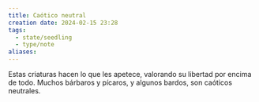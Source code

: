 ```yaml
---
title: Caótico neutral
creation date: 2024-02-15 23:28
tags:
  - state/seedling
  - type/note
aliases:
---
```

Estas criaturas hacen lo que les apetece, valorando su libertad por encima de todo. Muchos bárbaros y pícaros, y algunos bardos, son caóticos neutrales.
